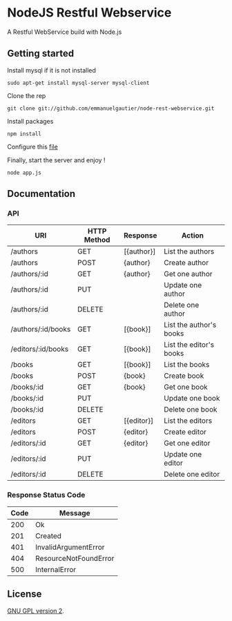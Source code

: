 NodeJS Restful Webservice
=========================

A Restful WebService build with Node.js

## Getting started

Install mysql if it is not installed
```
sudo apt-get install mysql-server mysql-client
```

Clone the rep
```
git clone git://github.com/emmanuelgautier/node-rest-webservice.git
```

Install packages
```
npm install
```

Configure this [file](config/config.js)

Finally, start the server and enjoy !
```
node app.js
```

## Documentation

### API

URI                | HTTP Method | Response   | Action
------------------ | ----------- | ---------- | -------------
/authors           | GET         | [{author}] | List the authors
/authors           | POST        | {author}   | Create author
/authors/:id       | GET         | {author}   | Get one author
/authors/:id       | PUT         |            | Update one author
/authors/:id       | DELETE      |            | Delete one author
/authors/:id/books | GET         | [{book}]   | List the author's books
/editors/:id/books | GET         | [{book}]   | List the editor's books
/books             | GET         | [{book}]   | List the books
/books             | POST        | {book}     | Create book
/books/:id         | GET         | {book}     | Get one book
/books/:id         | PUT         |            | Update one book
/books/:id         | DELETE      |            | Delete one book
/editors           | GET         | [{editor}] | List the editors
/editors           | POST        | {editor}   | Create editor
/editors/:id       | GET         | {editor}   | Get one editor
/editors/:id       | PUT         |            | Update one editor
/editors/:id       | DELETE      |            | Delete one editor

### Response Status Code

Code | Message
---- | -------------
200  | Ok
201  | Created
401  | InvalidArgumentError
404  | ResourceNotFoundError
500  | InternalError

## License

[GNU GPL version 2](LICENSE).
